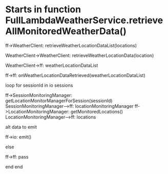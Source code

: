 # Starts in function FullLambdaWeatherService.retrieveAllMonitoredWeatherData()

ff->WeatherClient: retrieveWeatherLocationDataList(locations)

WeatherClient->WeatherClient: retrieveWeatherLocationData(location)

WeatherClient->ff: weatherLocationDataList

ff->ff: onWeatherLocationDataRetrieved(weatherLocationDataList)

loop for sessionId in io sessions

ff->SessionMonitoringManager: getLocationMonitorManagerForSession(sessionId)
SessionMonitoringManager-->ff: locationMonitoringManager
ff->LocationMonitoringManager: getMonitoredLocations()
LocationMonitoringManager-->ff: locations

alt data to emit

ff->io: emit()



else 

ff->ff: pass

end 
end

